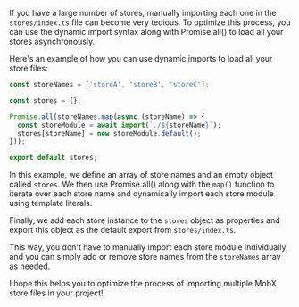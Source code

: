 If you have a large number of stores, manually importing each one in the `stores/index.ts` file can become very tedious. To optimize this process, you can use the dynamic import syntax along with Promise.all() to load all your stores asynchronously.

Here's an example of how you can use dynamic imports to load all your store files:

```typescript
const storeNames = ['storeA', 'storeB', 'storeC'];

const stores = {};

Promise.all(storeNames.map(async (storeName) => {
  const storeModule = await import(`./${storeName}`);
  stores[storeName] = new storeModule.default();
}));

export default stores;
```

In this example, we define an array of store names and an empty object called `stores`. We then use Promise.all() along with the `map()` function to iterate over each store name and dynamically import each store module using template literals. 

Finally, we add each store instance to the `stores` object as properties and export this object as the default export from `stores/index.ts`.

This way, you don't have to manually import each store module individually, and you can simply add or remove store names from the `storeNames` array as needed.

I hope this helps you to optimize the process of importing multiple MobX store files in your project!